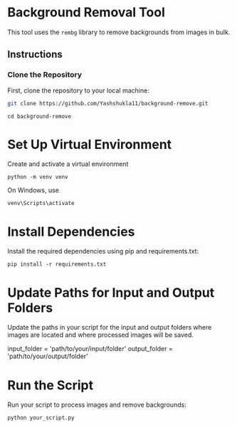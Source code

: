 # Background Removal Tool

This tool uses the `rembg` library to remove backgrounds from images in bulk.

## Instructions

### Clone the Repository
First, clone the repository to your local machine:

```bash
git clone https://github.com/Yashshukla11/background-remove.git
```
```
cd background-remove
```

# Set Up Virtual Environment

Create and activate a virtual environment 
```
python -m venv venv
```

On Windows, use 
```
venv\Scripts\activate
```

# Install Dependencies
Install the required dependencies using pip and requirements.txt:

```
pip install -r requirements.txt
```

# Update Paths for Input and Output Folders
Update the paths in your script for the input and output folders where images are located and where processed images will be saved.

input_folder = 'path/to/your/input/folder'
output_folder = 'path/to/your/output/folder'

# Run the Script
Run your script to process images and remove backgrounds:
```
python your_script.py
```
